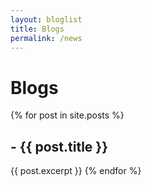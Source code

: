 ```yaml
---
layout: bloglist
title: Blogs
permalink: /news
---
```

# Blogs
<div class="postlist">
  {% for post in site.posts %}
   
   <a style="text-decoration: none;" href="{{ post.url }}"><h2>- {{ post.title }} </h2></a>
   {{ post.excerpt }}
  {% endfor %}
</div>